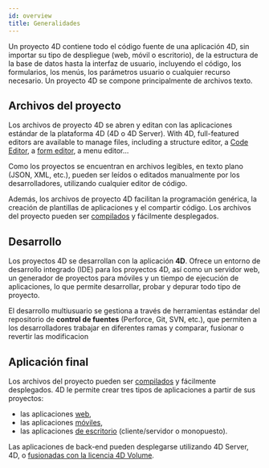 ```yaml
---
id: overview
title: Generalidades
---
```


Un proyecto 4D contiene todo el código fuente de una aplicación 4D, sin importar su tipo de despliegue (web, móvil o escritorio), de la estructura de la base de datos hasta la interfaz de usuario, incluyendo el código, los formularios, los menús, los parámetros usuario o cualquier recurso necesario. Un proyecto 4D se compone principalmente de archivos texto.

## Archivos del proyecto

Los archivos de proyecto 4D se abren y editan con las aplicaciones estándar de la plataforma 4D (4D o 4D Server). With 4D, full-featured editors are available to manage files, including a structure editor, a [Code Editor](../code-editor/write-class-method.md), a [form editor](../FormEditor/formEditor.md), a menu editor...

Como los proyectos se encuentran en archivos legibles, en texto plano (JSON, XML, etc.), pueden ser leídos o editados manualmente por los desarrolladores, utilizando cualquier editor de código.

Además, los archivos de proyecto 4D facilitan la programación genérica, la creación de plantillas de aplicaciones y el compartir código. Los archivos del proyecto pueden ser [compilados](compiler.md) y fácilmente desplegados.

## Desarrollo

Los proyectos 4D se desarrollan con la aplicación **4D**. Ofrece un entorno de desarrollo integrado (IDE) para los proyectos 4D, así como un servidor web, un generador de proyectos para móviles y un tiempo de ejecución de aplicaciones, lo que permite desarrollar, probar y depurar todo tipo de proyecto.

El desarrollo multiusuario se gestiona a través de herramientas estándar del repositorio de **control de fuentes** (Perforce, Git, SVN, etc.), que permiten a los desarrolladores trabajar en diferentes ramas y comparar, fusionar o revertir las modificacion

## Aplicación final

Los archivos del proyecto pueden ser [compilados](compiler.md) y fácilmente desplegados. 4D le permite crear tres tipos de aplicaciones a partir de sus proyectos:

- las aplicaciones [web](WebServer/webServer.md),
- las aplicaciones [móviles](https://developer.4d.com/go-mobile/),
- las aplicaciones [de escritorio](Desktop/building.md) (cliente/servidor o monopuesto).

Las aplicaciones de back-end pueden desplegarse utilizando 4D Server, 4D, o [fusionadas con la licencia 4D Volume](../Desktop/building.md).
